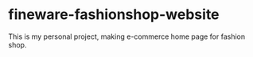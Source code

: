 # fineware-fashionshop-website
This is my personal project, making e-commerce home page for fashion shop.
